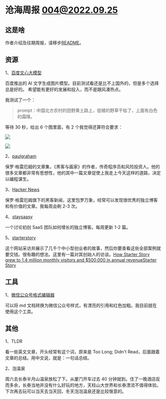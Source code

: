 # 沧海周报 004@2022.09.25

## 这是啥

作者介绍及往期周报，请移步[README](https://github.com/theseazhang/weekly_news/blob/main/README.md)。

## 资源

1、[百度文心大模型](https://wenxin.baidu.com/moduleApi/ernieVilg)

百度推出的 AI 文字生成图片模型。目前测试看还是比不上国外的，但是多个选择总是好的。
希望能有更好的发展和投入，而不是跟风凑热点。

我测试了一个：

> prompt：中国北方农村的田野黄土路上，低矮的野草干枯了，上面有白色的霜降。

等待 30 秒，给出 6 个图里面，有 2 个我觉得还算符合要求：

![](https://wenxin.baidu.com/younger/file/ERNIE-ViLG/d1790c1c09e9d193a4dbb3b4d2045f01ex)

![](https://wenxin.baidu.com/younger/file/ERNIE-ViLG/d1790c1c09e9d193a4dbb3b4d2045f01i4)

2、[paulgraham](http://paulgraham.com/articles.html)

保罗·格雷厄姆的文章集，《黑客与画家》的作者，传奇程序员和风险投资人。他的很多文章都非常有思想性，他的其中一篇文章促使上我走上今天这样的道路，决定以编程谋生。

3、[Hacker News](https://news.ycombinator.com/news)

保罗·格雷厄姆旗下的黑客新闻，这里包罗万象，经常可以发现很优秀的独立博客和有价值的文章。我每周会刷 2-3 次。

4、[staysaasy](https://staysaasy.com/about.html)

一个讨论初创 SaaS 团队如何增长的独立博客。每周更新 1-2 篇。

5、[starterstory](https://www.starterstory.com/explore)

这个网站采访并展示了几千个中小型创业者的故事，然后你要查看这些全部案例就要交钱。很有趣的想法。这里有一篇对其创始人的访谈。[How Starter Story grew to 1.4 million monthly visitors and $500,000 in annual revenueStarter Story](https://simonowens.substack.com/p/how-starter-story-grew-to-14-million)

## 工具

1、[微信公众号格式编辑器](https://lab.lyric.im/wxformat/)

可以将 md 文档转换为微信公众号样式，有漂亮的引用和红色加粗。我目前就在使用这个工具。

## 其他

1、TLDR

看一些英文文章，开头经常有这个词，原来是 Too Long; Didn't Read，后面跟着文章的总结。用中文说，就是：一句话总结。

2、泡温泉

周六去长泰半月山温泉放松了下。从厦门开车过去 40 分钟就到。住了一晚酒店反而多余，长泰当地并没有什么好玩的地方，天柱山大世界和长泰漂流不值得体验。下次再去玩可以当天去当天回，冬天泡泡温泉还是比较惬意的。
